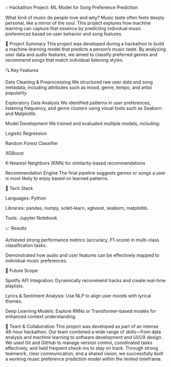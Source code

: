 🎶 Hackathon Project: ML Model for Song Preference Prediction

What kind of music do people love and why?
Music taste often feels deeply personal, like a mirror of the soul. This project explores how machine learning can capture that essence by predicting individual music preferences based on user behavior and song features.

📍 Project Summary
This project was developed during a hackathon to build a machine-learning model that predicts a person’s music taste. By analyzing user data and audio features, we aimed to classify preferred genres and recommend songs that match individual listening styles.

🔍 Key Features

Data Cleaning & Preprocessing
We structured raw user data and song metadata, including attributes such as mood, genre, tempo, and artist popularity.

Exploratory Data Analysis
We identified patterns in user preferences, listening frequency, and genre clusters using visual tools such as Seaborn and Matplotlib.

Model Development
We trained and evaluated multiple models, including:

Logistic Regression

Random Forest Classifier

XGBoost

K-Nearest Neighbors (KNN) for similarity-based recommendations

Recommendation Engine
The final pipeline suggests genres or songs a user is most likely to enjoy based on learned patterns.

🧠 Tech Stack

Languages: Python

Libraries: pandas, numpy, scikit-learn, xgboost, seaborn, matplotlib.

Tools: Jupyter Notebook

📈 Results

Achieved strong performance metrics (accuracy, F1-score) in multi-class classification tasks.

Demonstrated how audio and user features can be effectively mapped to individual music preferences.

🔄 Future Scope

Spotify API Integration: Dynamically recommend tracks and create real-time playlists.

Lyrics & Sentiment Analysis: Use NLP to align user moods with lyrical themes.

Deep Learning Models: Explore RNNs or Transformer-based models for enhanced context understanding.

👥 Team & Collaboration
This project was developed as part of an intense 48-hour hackathon. Our team combined a wide range of skills—from data analysis and machine learning to software development and UI/UX design. We used Git and GitHub to manage version control, coordinated tasks effectively, and held frequent check-ins to stay on track. Through strong teamwork, clear communication, and a shared vision, we successfully built a working music preference prediction model within the limited timeframe.






